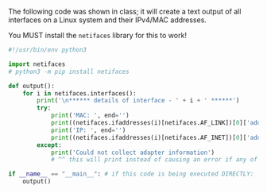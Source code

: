 The following code was shown in class; it will create a text output of all interfaces on a Linux system and their IPv4/MAC addresses.

You MUST install the `netifaces` library for this to work!

```python
#!/usr/bin/env python3

import netifaces
# python3 -m pip install netifaces

def output():
    for i in netifaces.interfaces():
        print('\n****** details of interface - ' + i + ' ******')
        try: 
            print('MAC: ', end='') 
            print((netifaces.ifaddresses(i)[netifaces.AF_LINK])[0]['addr']) # Prints the MAC address
            print('IP: ', end='')  
            print((netifaces.ifaddresses(i)[netifaces.AF_INET])[0]['addr']) # Prints the IP address
        except:          
            print('Could not collect adapter information') 
            # ^^ this will print instead of causing an error if any of the above data can't be found

if __name__ == "__main__": # if this code is being executed DIRECTLY:
    output()
```
